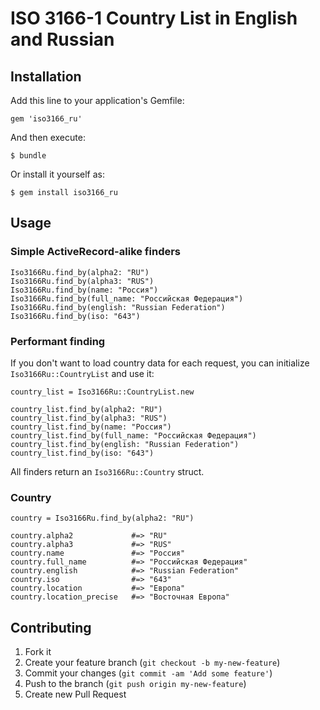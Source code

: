 # ISO 3166-1 Country List in English and Russian

## Installation

Add this line to your application's Gemfile:

    gem 'iso3166_ru'

And then execute:

    $ bundle

Or install it yourself as:

    $ gem install iso3166_ru

## Usage

### Simple ActiveRecord-alike finders

    Iso3166Ru.find_by(alpha2: "RU")
    Iso3166Ru.find_by(alpha3: "RUS")
    Iso3166Ru.find_by(name: "Россия")
    Iso3166Ru.find_by(full_name: "Российская Федерация")
    Iso3166Ru.find_by(english: "Russian Federation")
    Iso3166Ru.find_by(iso: "643")

### Performant finding

If you don't want to load country data for each request, you can initialize `Iso3166Ru::CountryList` and use it:

    country_list = Iso3166Ru::CountryList.new

    country_list.find_by(alpha2: "RU")
    country_list.find_by(alpha3: "RUS")
    country_list.find_by(name: "Россия")
    country_list.find_by(full_name: "Российская Федерация")
    country_list.find_by(english: "Russian Federation")
    country_list.find_by(iso: "643")

All finders return an `Iso3166Ru::Country` struct.

### Country

    country = Iso3166Ru.find_by(alpha2: "RU")

    country.alpha2             #=> "RU"
    country.alpha3             #=> "RUS"
    country.name               #=> "Россия"
    country.full_name          #=> "Российская Федерация"
    country.english            #=> "Russian Federation"
    country.iso                #=> "643"
    country.location           #=> "Европа"
    country.location_precise   #=> "Восточная Европа"


## Contributing

1. Fork it
2. Create your feature branch (`git checkout -b my-new-feature`)
3. Commit your changes (`git commit -am 'Add some feature'`)
4. Push to the branch (`git push origin my-new-feature`)
5. Create new Pull Request
